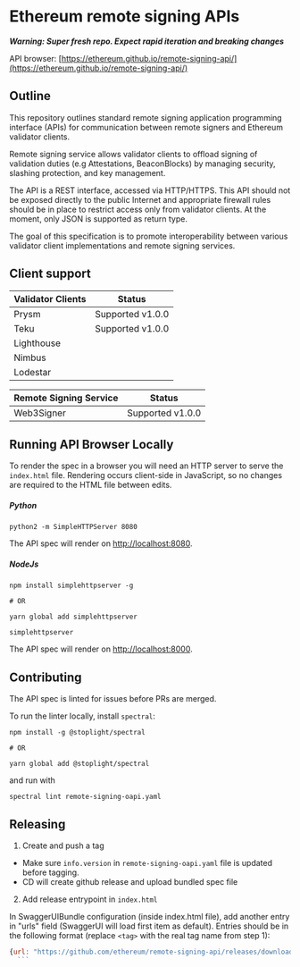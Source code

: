 # Ethereum remote signing APIs

**_Warning: Super fresh repo. Expect rapid iteration and breaking changes_**

API browser: [https://ethereum.github.io/remote-signing-api/](https://ethereum.github.io/remote-signing-api/)

## Outline
This repository outlines standard remote signing application programming interface (APIs) for communication between remote signers and Ethereum
validator clients.

Remote signing service allows validator clients to offload signing of validation duties (e.g  Attestations, BeaconBlocks) by managing security, slashing protection,
and key management.

The API is a REST interface, accessed via HTTP/HTTPS. This API should not be exposed directly to the public Internet and appropriate firewall rules should be
in place to restrict access only from validator clients. At the moment, only JSON is supported as return type.

The goal of this specification is to promote interoperability between various validator client implementations and remote signing services.

## Client support
| Validator Clients | Status           |
| ----------------- | ---------------- |
| Prysm             | Supported v1.0.0 |
| Teku              | Supported v1.0.0 |
| Lighthouse        |                  |
| Nimbus            |                  |
| Lodestar          |                  |

| Remote Signing Service | Status           |
| ---------------------- | ---------------- |
| Web3Signer             | Supported v1.0.0 |

## Running API Browser Locally

To render the spec in a browser you will need an HTTP server to serve the `index.html` file.
Rendering occurs client-side in JavaScript, so no changes are required to the HTML file between
edits.

##### Python

```
python2 -m SimpleHTTPServer 8080
```

The API spec will render on [http://localhost:8080](http://localhost:8080).

##### NodeJs

```
npm install simplehttpserver -g

# OR

yarn global add simplehttpserver

simplehttpserver
```

The API spec will render on [http://localhost:8000](http://localhost:8000).

## Contributing

The API spec is linted for issues before PRs are merged.

To run the linter locally, install `spectral`:

```
npm install -g @stoplight/spectral

# OR

yarn global add @stoplight/spectral
```

and run with

```
spectral lint remote-signing-oapi.yaml
```

## Releasing

1. Create and push a tag

- Make sure `info.version` in `remote-signing-oapi.yaml` file is updated before tagging.
- CD will create github release and upload bundled spec file

2. Add release entrypoint in `index.html`

In SwaggerUIBundle configuration (inside index.html file), add another entry in "urls" field (SwaggerUI will load first item as default).
Entries should be in the following format (replace `<tag>` with the real tag name from step 1):

  ```javascript
  {url: "https://github.com/ethereum/remote-signing-api/releases/download/<tag>/remote-signing-oapi.yaml", name: "<tag>"},
    ```
